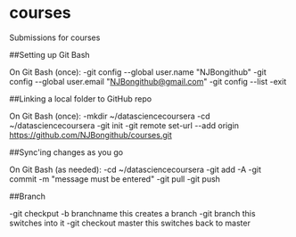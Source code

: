 # courses
Submissions for courses

##Setting up Git Bash
  
On Git Bash (once):
-git config --global user.name "NJBongithub"
-git config --global user.email "NJBongithub@gmail.com"
-git config --list
-exit
  
##Linking a local folder to GitHub repo
  
On Git Bash (once):
-mkdir ~/datasciencecoursera
-cd ~/datasciencecoursera
-git init
-git remote set-url --add origin https://github.com/NJBongithub/courses.git
  
##Sync'ing changes as you go
  
On Git Bash (as needed):
-cd ~/datasciencecoursera
-git add -A
-git commit -m "message must be entered"
-git pull
-git push

##Branch
  
-git checkput -b branchname     this creates a branch
-git branch     this switches into it
-git checkout master     this switches back to master

